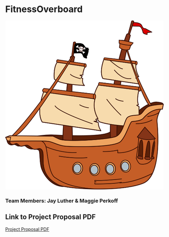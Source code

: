 # FitnessOverboard
![A brown pirate ship with wind billowing in its sails.](/images/PirateShip.png "Run, skip, and jump your ship to victory!")
### Team Members: Jay Luther & Maggie Perkoff

## Link to Project Proposal PDF ##
[Project Proposal PDF]("https://jay-ml.github.io/FitnessOverboard/ProjectProposal.pdf")



